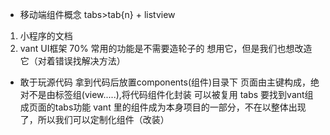 - 移动端组件概念
 tabs>tab{n} + listview
1. 小程序的文档
2. vant UI框架 70% 常用的功能是不需要造轮子的
 想用它，但是我们也想改造它（对着错误找解决方法）
- 敢于玩源代码
  拿到代码后放置components(组件)目录下
  页面由主键构成，绝对不是由标签组(view.....),将代码组件化封装 可以被复用
  tabs 要找到vant组成页面的tabs功能 
  vant 里的组件成为本身项目的一部分，不在以整体出现了，所以我们可以定制化组件（改装）